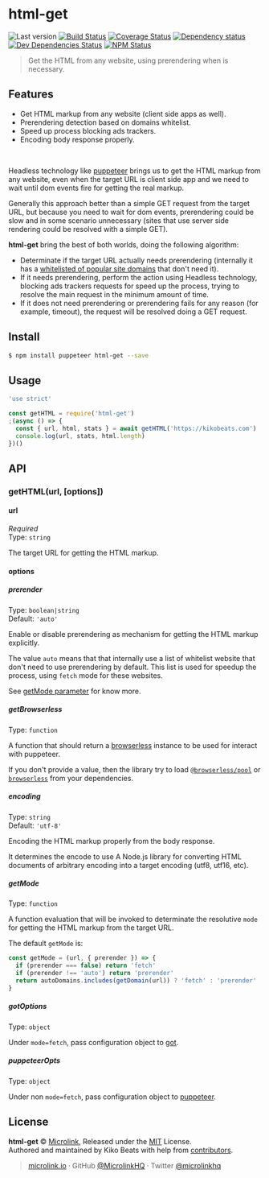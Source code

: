 # html-get

![Last version](https://img.shields.io/github/tag/microlinkhq/html-get.svg?style=flat-square)
[![Build Status](https://img.shields.io/travis/microlinkhq/html-get/master.svg?style=flat-square)](https://travis-ci.org/microlinkhq/html-get)
[![Coverage Status](https://img.shields.io/coveralls/microlinkhq/html-get.svg?style=flat-square)](https://coveralls.io/github/microlinkhq/html-get)
[![Dependency status](https://img.shields.io/david/microlinkhq/html-get.svg?style=flat-square)](https://david-dm.org/microlinkhq/html-get)
[![Dev Dependencies Status](https://img.shields.io/david/dev/microlinkhq/html-get.svg?style=flat-square)](https://david-dm.org/microlinkhq/html-get#info=devDependencies)
[![NPM Status](https://img.shields.io/npm/dm/html-get.svg?style=flat-square)](https://www.npmjs.org/package/html-get)

> Get the HTML from any website, using prerendering when is necessary.

## Features

- Get HTML markup from any website (client side apps as well).
- Prerendering detection based on domains whitelist.
- Speed up process blocking ads trackers.
- Encoding body response properly.

<br>

Headless technology like [puppeteer](https://github.com/GoogleChrome/puppeteer) brings us to get the HTML markup from any website, even when the target URL is client side app and we need to wait until dom events fire for getting the real markup.

Generally this approach better than a simple GET request from the target URL, but because you need to wait for dom events, prerendering could be slow and in some scenario unnecessary (sites that use server side rendering could be resolved with a simple GET).

**html-get** bring the best of both worlds, doing the following algorithm:

- Determinate if the target URL actually needs prerendering (internally it has a [whitelisted of popular site domains](https://github.com/microlinkhq/html-get/blob/master/src/auto-domains.js) that don't need it).
- If it needs prerendering, perform the action using Headless technology, blocking ads trackers requests for speed up the process, trying to resolve the main request in the minimum amount of time.
- If it does not need prerendering or prerendering fails for any reason (for example, timeout), the request will be resolved doing a GET request.


## Install

```bash
$ npm install puppeteer html-get --save
```

## Usage

```js
'use strict'

const getHTML = require('html-get')
;(async () => {
  const { url, html, stats } = await getHTML('https://kikobeats.com')
  console.log(url, stats, html.length)
})()
```

## API

### getHTML(url, [options])

#### url

*Required*<br>
Type: `string`

The target URL for getting the HTML markup.

#### options

##### prerender

Type: `boolean|string`<br>
Default: `'auto'`

Enable or disable prerendering as mechanism for getting the HTML markup explicitly.

The value `auto` means that that internally use a list of whitelist website that don't need to use prerendering by default. This list is used for speedup the process, using `fetch` mode for these websites.

See [getMode parameter](#getMode) for know more.

##### getBrowserless

Type: `function`<br>

A function that should return a [browserless](https://browserless.js.org/) instance to be used for interact with puppeteer.

If you don't provide a value, then the library try to load [`@browserless/pool`](https://www.npmjs.com/package/@browserless/pool) or [`browserless`](https://www.npmjs.com/package/browserless) from your dependencies.

##### encoding

Type: `string`<br>
Default: `'utf-8'`

Encoding the HTML markup properly from the body response.

It determines the encode to use A Node.js library for converting HTML documents of arbitrary encoding into a target encoding (utf8, utf16, etc).

##### getMode

Type: `function`<br>

A function evaluation that will be invoked to determinate the resolutive `mode` for getting the HTML markup from the target URL.

The default `getMode` is:

```js
const getMode = (url, { prerender }) => {
  if (prerender === false) return 'fetch'
  if (prerender !== 'auto') return 'prerender'
  return autoDomains.includes(getDomain(url)) ? 'fetch' : 'prerender'
}
```

##### gotOptions

Type: `object`<br>

Under `mode=fetch`, pass configuration object to [got](https://www.npmjs.com/package/got).

##### puppeteerOpts

Type: `object`

Under non `mode=fetch`, pass configuration object to [puppeteer](https://www.npmjs.com/package/puppeteer).

## License

**html-get** © [Microlink](https://microlink.io), Released under the [MIT](https://github.com/microlinkhq/html-get/blob/master/LICENSE.md) License.<br>
Authored and maintained by Kiko Beats with help from [contributors](https://github.com/microlinkhq/html-get/contributors).

> [microlink.io](https://microlink.io) · GitHub [@MicrolinkHQ](https://github.com/microlinkhq) · Twitter [@microlinkhq](https://twitter.com/microlinkhq)
